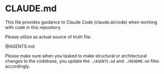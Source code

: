 # CLAUDE.md

This file provides guidance to Claude Code (claude.ai/code) when working with code in this repository.

Please utilize as actual source of truth file: 

@AGENTS.md

Please make sure when you tasked to make structural or architectural changes to the codebase, you update the `./AGENTS.md` and `./README.md` files accordingly.
